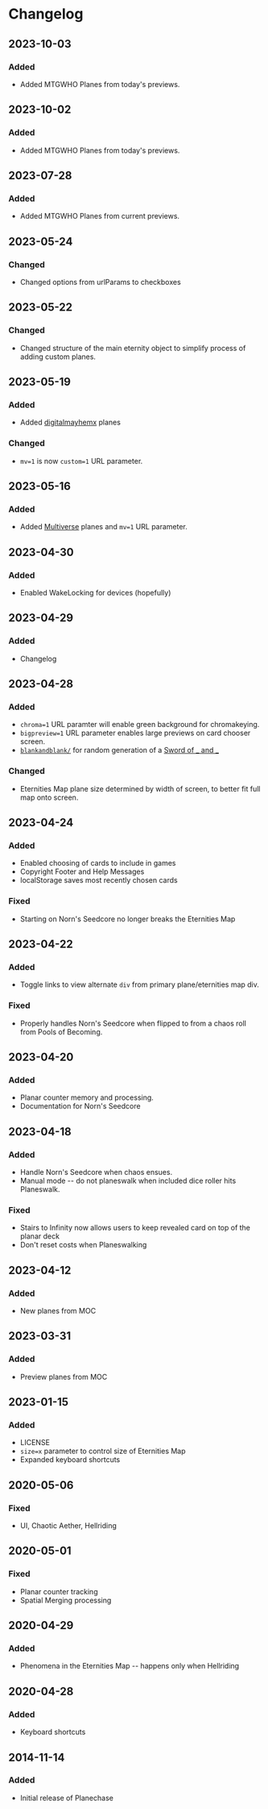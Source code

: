 # Changelog

## 2023-10-03

### Added

- Added MTGWHO Planes from today's previews.

## 2023-10-02

### Added

- Added MTGWHO Planes from today's previews.

## 2023-07-28

### Added

- Added MTGWHO Planes from current previews.

## 2023-05-24

### Changed

- Changed options from urlParams to checkboxes

## 2023-05-22

### Changed

- Changed structure of the main eternity object to simplify process of adding custom planes.

## 2023-05-19

### Added

- Added [digitalmayhemx](https://imgur.com/a/hf4TP) planes

### Changed

- `mv=1` is now `custom=1` URL parameter.

## 2023-05-16

### Added

- Added [Multiverse](https://www.reddit.com/r/custommagic/comments/7sgecl/multiverse_the_custom_planechase_expansion/) planes and `mv=1` URL parameter.

## 2023-04-30

### Added

- Enabled WakeLocking for devices (hopefully)

## 2023-04-29

### Added

- Changelog

## 2023-04-28

### Added

- `chroma=1` URL paramter will enable green background for chromakeying.
- `bigpreview=1` URL parameter enables large previews on card chooser screen.
- [`blankandblank/`](https://thepeopleseason.github.io/planechase/blankandblank/) for random generation of a [Sword of _ and _](https://www.tcgplayer.com/product/485192/magic-un-known-event-playtest-cards-sword-of-_-and-_?Language=English)

### Changed

- Eternities Map plane size determined by width of screen, to better fit full map onto screen.

## 2023-04-24

### Added

- Enabled choosing of cards to include in games
- Copyright Footer and Help Messages
- localStorage saves most recently chosen cards

### Fixed

- Starting on Norn's Seedcore no longer breaks the Eternities Map

## 2023-04-22

### Added

- Toggle links to view alternate `div` from primary plane/eternities map div.

### Fixed

- Properly handles Norn's Seedcore when flipped to from a chaos roll from Pools of Becoming.

## 2023-04-20

### Added

- Planar counter memory and processing.
- Documentation for Norn's Seedcore

## 2023-04-18

### Added

- Handle Norn's Seedcore when chaos ensues.
- Manual mode -- do not planeswalk when included dice roller hits Planeswalk.

### Fixed

- Stairs to Infinity now allows users to keep revealed card on top of the planar deck
- Don't reset costs when Planeswalking

## 2023-04-12

### Added

- New planes from MOC

## 2023-03-31

### Added

- Preview planes from MOC

## 2023-01-15

### Added

- LICENSE
- `size=x` parameter to control size of Eternities Map
- Expanded keyboard shortcuts

## 2020-05-06

### Fixed

- UI, Chaotic Aether, Hellriding

## 2020-05-01

### Fixed

- Planar counter tracking
- Spatial Merging processing

## 2020-04-29

### Added

- Phenomena in the Eternities Map -- happens only when Hellriding

## 2020-04-28

### Added

- Keyboard shortcuts

## 2014-11-14

### Added

- Initial release of Planechase
